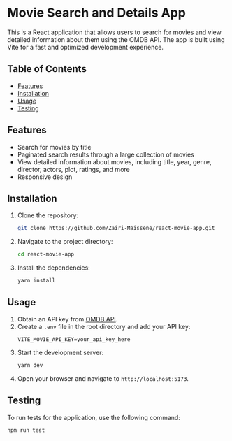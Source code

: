 # Movie Search and Details App

This is a React application that allows users to search for movies and view detailed information about them using the OMDB API. The app is built using Vite for a fast and optimized development experience.

## Table of Contents

- [Features](#features)
- [Installation](#installation)
- [Usage](#usage)
- [Testing](#testing)

## Features

- Search for movies by title
- Paginated search results through a large collection of movies
- View detailed information about movies, including title, year, genre, director, actors, plot, ratings, and more
- Responsive design

## Installation

1. Clone the repository:
    ```bash
    git clone https://github.com/Zairi-Maissene/react-movie-app.git
    ```
2. Navigate to the project directory:
    ```bash
    cd react-movie-app
    ```
3. Install the dependencies:
    ```bash
    yarn install
    ```

## Usage
1. Obtain an API key from [OMDB API](http://www.omdbapi.com/apikey.aspx).
2. Create a `.env` file in the root directory and add your API key:
    ```plaintext
    VITE_MOVIE_API_KEY=your_api_key_here
    ```
3. Start the development server:
    ```bash
    yarn dev
    ```
4. Open your browser and navigate to `http://localhost:5173`.

## Testing

To run tests for the application, use the following command:
```bash
npm run test
```
